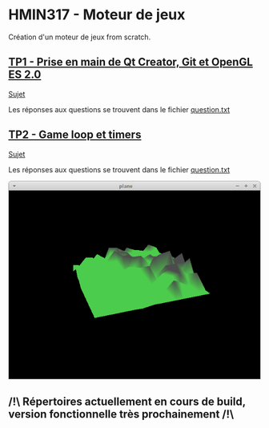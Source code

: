 # HMIN317 - Moteur de jeux

Création d'un moteur de jeux from scratch.

## [TP1 - Prise en main de Qt Creator, Git et OpenGL ES 2.0](https://github.com/clayettet/Moteur_jeux/tree/master/TP1)
[Sujet](https://github.com/clayettet/Moteur_jeux/blob/master/TP1/2017_01_TP_OPENGL.pdf)

Les réponses aux questions se trouvent dans le fichier [question.txt](https://github.com/clayettet/Moteur_jeux/blob/master/TP1/question.txt)

## [TP2 - Game	loop	et	timers](https://github.com/clayettet/Moteur_jeux/tree/master/TP2)
[Sujet](https://github.com/clayettet/Moteur_jeux/blob/master/TP2/2017_02_TP_TIMER.pdf)

Les réponses aux questions se trouvent dans le fichier [question.txt](https://github.com/clayettet/Moteur_jeux/blob/master/TP2/question.txt)

![alt text](https://github.com/clayettet/Moteur_jeux/blob/master/TP2/result.png "Résultat")

## /!\ Répertoires actuellement en cours de build, version fonctionnelle très prochainement /!\
